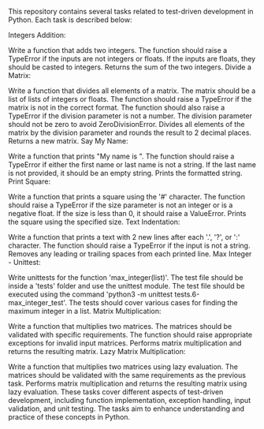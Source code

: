 
This repository contains several tasks related to test-driven development in Python. Each task is described below:

Integers Addition:

Write a function that adds two integers.
The function should raise a TypeError if the inputs are not integers or floats.
If the inputs are floats, they should be casted to integers.
Returns the sum of the two integers.
Divide a Matrix:

Write a function that divides all elements of a matrix.
The matrix should be a list of lists of integers or floats.
The function should raise a TypeError if the matrix is not in the correct format.
The function should also raise a TypeError if the division parameter is not a number.
The division parameter should not be zero to avoid ZeroDivisionError.
Divides all elements of the matrix by the division parameter and rounds the result to 2 decimal places.
Returns a new matrix.
Say My Name:

Write a function that prints "My name is <first name> <last name>".
The function should raise a TypeError if either the first name or last name is not a string.
If the last name is not provided, it should be an empty string.
Prints the formatted string.
Print Square:

Write a function that prints a square using the '#' character.
The function should raise a TypeError if the size parameter is not an integer or is a negative float.
If the size is less than 0, it should raise a ValueError.
Prints the square using the specified size.
Text Indentation:

Write a function that prints a text with 2 new lines after each '.', '?', or ':' character.
The function should raise a TypeError if the input is not a string.
Removes any leading or trailing spaces from each printed line.
Max Integer - Unittest:

Write unittests for the function 'max_integer(list)'.
The test file should be inside a 'tests' folder and use the unittest module.
The test file should be executed using the command 'python3 -m unittest tests.6-max_integer_test'.
The tests should cover various cases for finding the maximum integer in a list.
Matrix Multiplication:

Write a function that multiplies two matrices.
The matrices should be validated with specific requirements.
The function should raise appropriate exceptions for invalid input matrices.
Performs matrix multiplication and returns the resulting matrix.
Lazy Matrix Multiplication:

Write a function that multiplies two matrices using lazy evaluation.
The matrices should be validated with the same requirements as the previous task.
Performs matrix multiplication and returns the resulting matrix using lazy evaluation.
These tasks cover different aspects of test-driven development, including function implementation, exception handling, input validation, and unit testing. The tasks aim to enhance understanding and practice of these concepts in Python.





